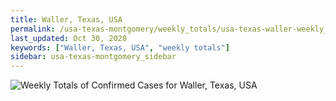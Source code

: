 ```yaml
---
title: Waller, Texas, USA
permalink: /usa-texas-montgomery/weekly_totals/usa-texas-waller-weekly_totals.html
last_updated: Oct 30, 2020
keywords: ["Waller, Texas, USA", "weekly totals"]
sidebar: usa-texas-montgomery_sidebar
---
```


![Weekly Totals of Confirmed Cases for Waller, Texas, USA](/covid_tracker/images/graphs/usa-texas-waller-weekly_totals_graph.png)
